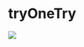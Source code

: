 # tryOneTry

<a href="https://portal.azure.com/#create/Microsoft.Template/uri/https%3A%2F%2Fraw.githubusercontent.com%2FxiaoyingLJ%2FtryOneTry%2Fmaster%2Ftemplate.json" target="_blank">
    <img src="http://azuredeploy.net/deploybutton.png"/>
</a>
